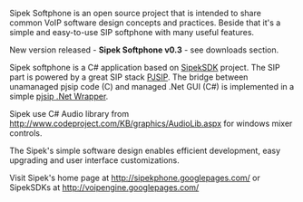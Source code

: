 Sipek Softphone is an open source project that is intended to share common VoIP software design concepts and practices. Beside that it's a simple and easy-to-use SIP softphone with many useful features.

New version released - **Sipek Softphone v0.3** - see downloads section.

Sipek softphone is a C# application based on [SipekSDK](http://code.google.com/p/sipeksdk) project. The SIP part is powered by a great SIP stack [PJSIP](http://www.pjsip.org). The bridge between unamanaged pjsip code (C) and managed .Net GUI (C#) is implemented in a simple [pjsip .Net Wrapper](http://sipekphone.googlepages.com/pjsipWrapper).

Sipek use C# Audio library from http://www.codeproject.com/KB/graphics/AudioLib.aspx for windows mixer controls.

The Sipek's simple software design enables efficient development, easy upgrading and user interface customizations.


Visit Sipek's home page at http://sipekphone.googlepages.com/
or SipekSDKs at http://voipengine.googlepages.com/